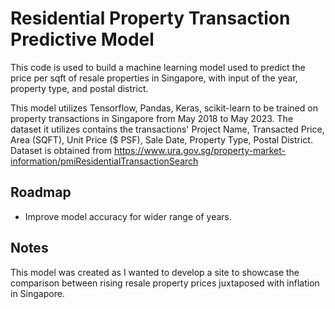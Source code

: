 
# Residential Property Transaction Predictive Model
This code is used to build a machine learning model used to predict the price per sqft of resale properties in Singapore, with input of the year, property type, and postal district.

This model utilizes Tensorflow, Pandas, Keras, scikit-learn to be trained on property transactions in Singapore from May 2018 to May 2023.
The dataset it utilizes contains the transactions' Project Name, Transacted Price, Area (SQFT), Unit Price ($ PSF), Sale Date, Property Type, Postal District.
Dataset is obtained from https://www.ura.gov.sg/property-market-information/pmiResidentialTransactionSearch


## Roadmap

- Improve model accuracy for wider range of years.


## Notes

This model was created as I wanted to develop a site to showcase the comparison between rising resale property prices juxtaposed with inflation in Singapore.
